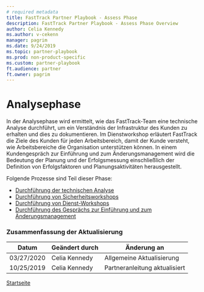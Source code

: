 ```yaml
---  
# required metadata  
title: FastTrack Partner Playbook - Assess Phase 
description: FastTrack Partner Playbook - Assess Phase Overview
author: Celia Kennedy
ms.author: v-cekenn
manager: pagrim
ms.date: 9/24/2019  
ms.topic: partner-playbook  
ms.prod: non-product-specific  
ms.custom: partner-playbook  
ft.audience: partner  
ft.owner: pagrim
---  
```


# Analysephase

In der Analysephase wird ermittelt, wie das FastTrack-Team eine technische Analyse durchführt, um ein Verständnis der Infrastruktur des Kunden zu erhalten und dies zu dokumentieren. Im Dienstworkshop erläutert FastTrack die Ziele des Kunden für jeden Arbeitsbereich, damit der Kunde versteht, wie Arbeitsbereiche die Organisation unterstützen können. In einem Kundengespräch zur Einführung und zum Änderungsmanagement wird die Bedeutung der Planung und der Erfolgsmessung einschließlich der Definition von Erfolgsfaktoren und Planungsaktivitäten herausgestellt.

Folgende Prozesse sind Teil dieser Phase:

- [Durchführung der technischen Analyse](assess-conduct-technical-assessment-partner-de.md)
- [Durchführung von Sicherheitsworkshops](assess-conduct-security-workshop-partner-de.md)
- [Durchführung von Dienst-Workshops](assess-conduct-services-workshops-partner-de.md)
- [Durchführung des Gesprächs zur Einführung und zum Änderungsmanagement](assess-conduct-adoption-and-change-management-conversation-partner-de.md)

### Zusammenfassung der Aktualisierung

|Datum|Geändert durch|Änderung an|
|---------|---------------|----------------------------|
|03/27/2020| Celia Kennedy| Allgemeine Aktualisierung|
|10/25/2019| Celia Kennedy| Partneranleitung aktualisiert|

[Startseite](http://partner-docs.microsoft.com)
